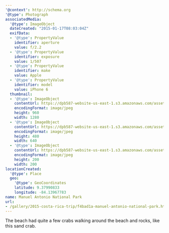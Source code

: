 ```yaml
---
'@context': http://schema.org
'@type': Photograph
associatedMedia:
  '@type': ImageObject
  dateCreated: "2015-01-17T08:03:04Z"
  exifData:
  - '@type': PropertyValue
    identifier: aperture
    value: f/2.2
  - '@type': PropertyValue
    identifier: exposure
    value: 1/507
  - '@type': PropertyValue
    identifier: make
    value: Apple
  - '@type': PropertyValue
    identifier: model
    value: iPhone 6
  thumbnail:
  - '@type': ImageObject
    contentUrl: https://dpb587-website-us-east-1.s3.amazonaws.com/asset/gallery/2015-costa-rica-trip/f4bad1a-manuel-antonio-national-park~1280.jpg
    encodingFormat: image/jpeg
    height: 960
    width: 1280
  - '@type': ImageObject
    contentUrl: https://dpb587-website-us-east-1.s3.amazonaws.com/asset/gallery/2015-costa-rica-trip/f4bad1a-manuel-antonio-national-park~640w.jpg
    encodingFormat: image/jpeg
    height: 480
    width: 640
  - '@type': ImageObject
    contentUrl: https://dpb587-website-us-east-1.s3.amazonaws.com/asset/gallery/2015-costa-rica-trip/f4bad1a-manuel-antonio-national-park~200x200.jpg
    encodingFormat: image/jpeg
    height: 200
    width: 200
locationCreated:
  '@type': Place
  geo:
    '@type': GeoCoordinates
    latitude: 9.37990833
    longitude: -84.13967783
name: Manuel Antonio National Park
url:
- /gallery/2015-costa-rica-trip/f4bad1a-manuel-antonio-national-park.html
---
```


The beach had quite a few crabs walking around the beach and rocks, like this sand crab.
